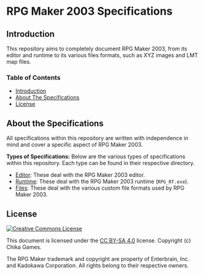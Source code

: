 # RPG Maker 2003 Specifications
## Introduction
This repository aims to completely document RPG Maker 2003, from its editor and runtime to its various files formats, such as XYZ images and LMT map files.

### Table of Contents
* [Introduction](#introduction)
* [About The Specifications](#about-the-specifications)
* [License](#license)

## About the Specifications
All specifications within this repository are written with independence in mind and cover a specific aspect of RPG Maker 2003.

**Types of Specifications:** Below are the various types of specifications within this repository. Each type can be found in their respective directory.
* [Editor](Editor/README.md): These deal with the RPG Maker 2003 editor.
* [Runtime](Runtime/README.md): These deal with the RPG Maker 2003 runtime (`RPG_RT.exe`).
* [Files](Files/README.md): These deal with the various custom file formats used by RPG Maker 2003.

## License
[![Creative Commons License](https://i.creativecommons.org/l/by-sa/4.0/88x31.png)](http://creativecommons.org/licenses/by-sa/4.0/)

This document is licensed under the [CC BY-SA 4.0](http://creativecommons.org/licenses/by-sa/4.0/) license. Copyright (c) Chika Games.

The RPG Maker trademark and copyright are property of Enterbrain, Inc. and Kadokawa Corporation. All rights belong to their respective owners.

